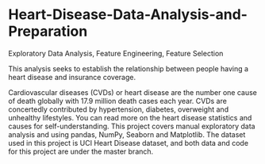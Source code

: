 # Heart-Disease-Data-Analysis-and-Preparation
Exploratory Data Analysis, Feature Engineering, Feature Selection

This analysis seeks to establish the relationship between people having a heart disease and insurance coverage.

Cardiovascular diseases (CVDs) or heart disease are the number one cause of death globally with 17.9 million death cases each year. CVDs are concertedly contributed by hypertension, diabetes, overweight and unhealthy lifestyles. You can read more on the heart disease statistics and causes for self-understanding. This project covers manual exploratory data analysis and using pandas, NumPy, Seaborn and Matplotlib. The dataset used in this project is UCI Heart Disease dataset, and both data and code for this project are under the master branch. 
